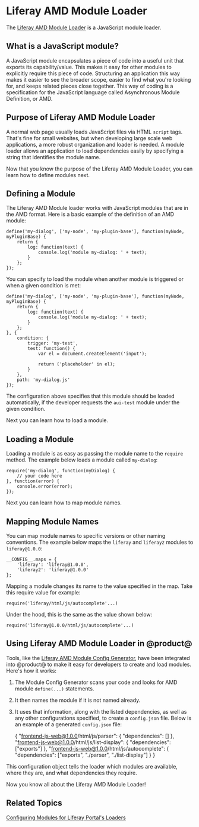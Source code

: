 # Liferay AMD Module Loader [](id=liferay-amd-module-loader)

The [Liferay AMD Module Loader](https://github.com/liferay/liferay-amd-loader#amd-module-loader) 
is a JavaScript  module loader.

## What is a JavaScript module? [](id=what-is-a-javascript-module)

A JavaScript module encapsulates a piece of code into a useful unit that exports
its capability/value. This makes it easy for other modules to explicitly require
this piece of code. Structuring an application this way makes it easier to see
the broader scope, easier to find what you're looking for, and keeps related
pieces close together. This way of coding is a specification for the JavaScript
language called Asynchronous Module Definition, or AMD. 

## Purpose of Liferay AMD Module Loader [](id=purpose-of-liferay-amd-module-loader)

A normal web page usually loads JavaScript files via HTML `script` tags. That's 
fine for small websites, but when developing large scale web applications, a 
more robust organization and loader is needed. A module loader allows an 
application to load dependencies easily by specifying a string that identifies
the module name.

Now that you know the purpose of the Liferay AMD Module Loader, you can learn
how to define modules next.

## Defining a Module [](id=defining-a-module)

The Liferay AMD Module loader works with JavaScript modules that are in the AMD 
format. Here is a basic example of the definition of an AMD module:


    define('my-dialog', ['my-node', 'my-plugin-base'], function(myNode, myPluginBase) {
        return {
            log: function(text) {
                console.log('module my-dialog: ' + text);
            }
        };
    });

You can specify to load the module when another module is triggered or when a
given condition is met:

    define('my-dialog', ['my-node', 'my-plugin-base'], function(myNode, myPluginBase) {
        return {
            log: function(text) {
                console.log('module my-dialog: ' + text);
            }
        };
    }, {
        condition: {
            trigger: 'my-test',
            test: function() {
                var el = document.createElement('input');
    
                return ('placeholder' in el);
            }
        },
        path: 'my-dialog.js'
    });

The configuration above specifies that this module should be loaded
automatically, if the developer requests the `aui-test` module under the given
condition.

Next you can learn how to load a module.

## Loading a Module [](id=loading-a-module)

Loading a module is as easy as passing the module name to the `require` method.
The example below loads a module called `my-dialog`:


    require('my-dialog', function(myDialog) {
        // your code here
    }, function(error) {
        console.error(error);
    });

Next you can learn how to map module names.
 
## Mapping Module Names [](id=mapping-module-names)

You can map module names to specific versions or other naming conventions. The
example below maps the `liferay` and `liferay2` modules to `liferay@1.0.0`:

    __CONFIG__.maps = {
        'liferay': 'liferay@1.0.0',
        'liferay2': 'liferay@1.0.0'
    };

Mapping a module changes its name to the value specified in the map. Take this
require value for example:

    require('liferay/html/js/autocomplete'...)

Under the hood, this is the same as the value shown below:

    require('liferay@1.0.0/html/js/autocomplete'...)

## Using Liferay AMD Module Loader in @product@ [](id=using-liferay-amd-module-loader-in-liferay)

Tools, like the [Liferay AMD Module Config Generator](https://github.com/liferay/liferay-module-config-generator), 
have been integrated into @product@ to make it easy for developers to create 
and load modules. Here's how it works:

1. The Module Config Generator scans your code and looks for AMD module 
   `define(...)` statements.

2. It then names the module if it is not named already.

3. It uses that information, along with the listed dependencies, as well as any
   other configurations specified, to create a `config.json` file. Below is an
   example of a generated `config.json` file:

    {
        "frontend-js-web@1.0.0/html/js/parser": {
            "dependencies": []
        },
        "frontend-js-web@1.0.0/html/js/list-display": {
            "dependencies": ["exports"]
        },
        "frontend-js-web@1.0.0/html/js/autocomplete": {
            "dependencies": ["exports", "./parser", "./list-display"]
        }
    }

This configuration object tells the loader which modules are available, where 
they are, and what dependencies they require.

Now you know all about the Liferay AMD Module Loader!

## Related Topics

[Configuring Modules for Liferay Portal's Loaders](/develop/tutorials/-/knowledge_base/7-0/configuring-modules-for-liferay-portals-loaders)
